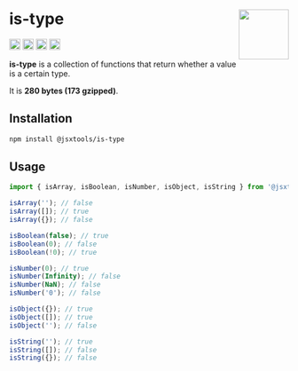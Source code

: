 # is-type [<img src="https://avatars.githubusercontent.com/u/52989093" alt="" width="90" height="90" align="right">][monorepo]

[<img alt="npm version" src="https://img.shields.io/npm/v/@jsxtools/is-type.svg" height="20">](https://www.npmjs.com/package/@jsxtools/is-type)
[<img alt="build status" src="https://img.shields.io/travis/jsxtools/monorepo/master.svg" height="20">](https://travis-ci.org/jsxtools/monorepo/is-type)
[<img alt="issue tracker" src="https://img.shields.io/github/issues/jsxtools/monorepo/is-type.svg" height="20">](https://github.com/jsxtools/monorepo/issues?q=is:issue+is:open+label:is-type)
[<img alt="pull requests" src="https://img.shields.io/github/issues-pr/jsxtools/monorepo/is-type.svg" height="20">](https://github.com/jsxtools/monorepo/pulls?q=is:pr+is:open+label:is-type)

**is-type** is a collection of functions that return whether a value is a certain type.

It is <strong size>280 bytes (173 gzipped)</strong>.

## Installation

```sh
npm install @jsxtools/is-type
```

## Usage

```js
import { isArray, isBoolean, isNumber, isObject, isString } from '@jsxtools/is-type';

isArray(''); // false
isArray([]); // true
isArray({}); // false

isBoolean(false); // true
isBoolean(0); // false
isBoolean(!0); // true

isNumber(0); // true
isNumber(Infinity); // false
isNumber(NaN); // false
isNumber('0'); // false

isObject({}); // true
isObject([]); // true
isObject(''); // false

isString(''); // true
isString([]); // false
isString({}); // false
```

[monorepo]: https://github.com/jsxtools/monorepo
